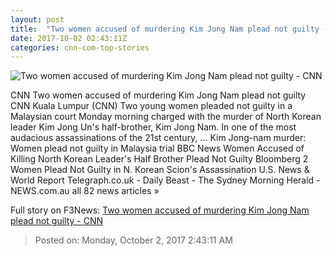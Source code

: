 ```yaml
---
layout: post
title:  "Two women accused of murdering Kim Jong Nam plead not guilty - CNN"
date: 2017-10-02 02:43:11Z
categories: cnn-com-top-stories
---
```


![Two women accused of murdering Kim Jong Nam plead not guilty - CNN](http://i2.cdn.cnn.com/cnnnext/dam/assets/170727100623-kim-jong-nam-suspects-split-super-tease.jpg)

CNN Two women accused of murdering Kim Jong Nam plead not guilty CNN Kuala Lumpur (CNN) Two young women pleaded not guilty in a Malaysian court Monday morning charged with the murder of North Korean leader Kim Jong Un's half-brother, Kim Jong Nam. In one of the most audacious assassinations of the 21st century, ... Kim Jong-nam murder: Women plead not guilty in Malaysia trial BBC News Women Accused of Killing North Korean Leader's Half Brother Plead Not Guilty Bloomberg 2 Women Plead Not Guilty in N. Korean Scion's Assassination U.S. News & World Report Telegraph.co.uk - Daily Beast - The Sydney Morning Herald - NEWS.com.au all 82 news articles »


Full story on F3News: [Two women accused of murdering Kim Jong Nam plead not guilty - CNN](http://www.f3nws.com/n/BZnTc)

> Posted on: Monday, October 2, 2017 2:43:11 AM
